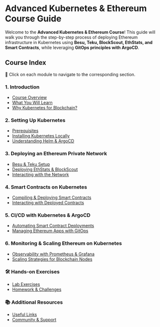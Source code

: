 # **Advanced Kubernetes & Ethereum Course Guide**

Welcome to the **Advanced Kubernetes & Ethereum Course**! This guide will walk you through the step-by-step process of deploying Ethereum infrastructure in Kubernetes using **Besu, Teku, BlockScout, EthStats, and Smart Contracts**, while leveraging **GitOps principles with ArgoCD**.

## **Course Index**
📌 Click on each module to navigate to the corresponding section.

### **1. Introduction**
   - [Course Overview](modules/01-introduction.md)
   - [What You Will Learn](modules/01-introduction.md#what-you-will-learn)
   - [Why Kubernetes for Blockchain?](modules/01-introduction.md#why-kubernetes-for-blockchain)

### **2. Setting Up Kubernetes**
   - [Prerequisites](prerequisites.md)
   - [Installing Kubernetes Locally](modules/02-k8s-setup.md)
   - [Understanding Helm & ArgoCD](modules/02-k8s-setup.md#understanding-helm-argocd)

### **3. Deploying an Ethereum Private Network**
   - [Besu & Teku Setup](modules/03-ethereum-deployment.md)
   - [Deploying EthStats & BlockScout](modules/03-ethereum-deployment.md#deploying-ethstats-blockscout)
   - [Interacting with the Network](modules/03-ethereum-deployment.md#interacting-with-the-network)

### **4. Smart Contracts on Kubernetes**
   - [Compiling & Deploying Smart Contracts](modules/04-smart-contracts.md)
   - [Interacting with Deployed Contracts](modules/04-smart-contracts.md#interacting-with-deployed-contracts)

### **5. CI/CD with Kubernetes & ArgoCD**
   - [Automating Smart Contract Deployments](modules/05-ci-cd.md)
   - [Managing Ethereum Apps with GitOps](modules/05-ci-cd.md#managing-ethereum-apps-with-gitops)

### **6. Monitoring & Scaling Ethereum on Kubernetes**
   - [Observability with Prometheus & Grafana](modules/06-monitoring.md)
   - [Scaling Strategies for Blockchain Nodes](modules/06-monitoring.md#scaling-strategies-for-blockchain-nodes)

### **🛠 Hands-on Exercises**
   - [Lab Exercises](exercises/01-labs.md)
   - [Homework & Challenges](exercises/02-homework.md)

### **📚 Additional Resources**
   - [Useful Links](resources.md)
   - [Community & Support](resources.md#community-support)

